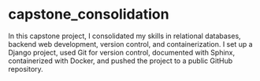 # capstone_consolidation
In this capstone project, I consolidated my skills in relational databases, backend web development, version control, and containerization. I set up a Django project, used Git for version control, documented with Sphinx, containerized with Docker, and pushed the project to a public GitHub repository.
